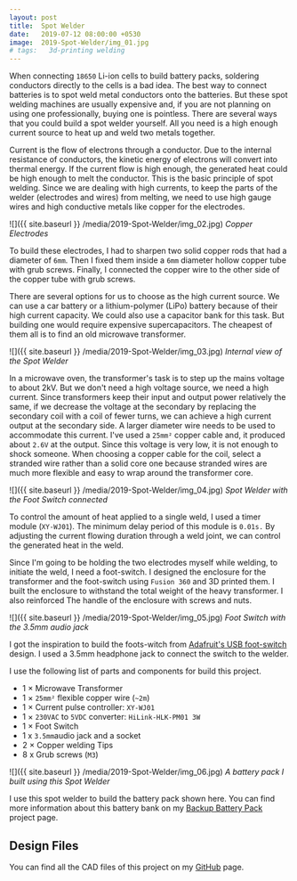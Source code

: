 ```yaml
---
layout: post
title:  Spot Welder
date:   2019-07-12 08:00:00 +0530
image:  2019-Spot-Welder/img_01.jpg
# tags:   3d-printing welding
---
```


When connecting `18650` Li-ion cells to build battery packs, soldering conductors directly to the cells is a bad idea. The best way to connect batteries is to spot weld metal conductors onto the batteries. But these spot welding machines are usually expensive and, if you are not planning on using one professionally, buying one is pointless. There are several ways that you could build a spot welder yourself. All you need is a high enough current source to heat up and weld two metals together.

Current is the flow of electrons through a conductor. Due to the internal resistance of conductors, the kinetic energy of electrons will convert into thermal energy. If the current flow is high enough, the generated heat could be high enough to melt the conductor. This is the basic principle of spot welding. Since we are dealing with high currents, to keep the parts of the welder (electrodes and wires) from melting, we need to use high gauge wires and high conductive metals like copper for the electrodes. 

![]({{ site.baseurl }} /media/2019-Spot-Welder/img_02.jpg)
*Copper Electrodes*

To build these electrodes, I had to sharpen two solid copper rods that had a diameter of `6mm`. Then I fixed them inside a `6mm` diameter hollow copper tube with grub screws. Finally, I connected the copper wire to the other side of the copper tube with grub screws.

There are several options for us to choose as the high current source. We can use a car battery or a lithium-polymer (LiPo) battery because of their high current capacity. We could also use a capacitor bank for this task. But building one would require expensive supercapacitors. The cheapest of them all is to find an old microwave transformer.

![]({{ site.baseurl }} /media/2019-Spot-Welder/img_03.jpg)
*Internal view of the Spot Welder*

In a microwave oven, the transformer's task is to step up the mains voltage to about 2kV. But we don't need a high voltage source, we need a high current. Since transformers keep their input and output power relatively the same, if we decrease the voltage at the secondary by replacing the secondary coil with a coil of fewer turns, we can achieve a high current output at the secondary side. A larger diameter wire needs to be used to accommodate this current. I've used a `25mm²` copper cable and, it produced about `2.6V` at the output. Since this voltage is very low, it is not enough to shock someone. When choosing a copper cable for the coil, select a stranded wire rather than a solid core one because stranded wires are much more flexible and easy to wrap around the transformer core.

![]({{ site.baseurl }} /media/2019-Spot-Welder/img_04.jpg)
*Spot Welder with the Foot Switch connected*

To control the amount of heat applied to a single weld, I used a timer module (`XY-WJ01`). The minimum delay period of this module is `0.01s.` By adjusting the current flowing duration through a weld joint, we can control the generated heat in the weld.

Since I'm going to be holding the two electrodes myself while welding, to initiate the weld, I need a foot-switch. I designed the enclosure for the transformer and the foot-switch using `Fusion 360` and 3D printed them. I built the enclosure to withstand the total weight of the heavy transformer. I also reinforced The handle of the enclosure with screws and nuts.

![]({{ site.baseurl }} /media/2019-Spot-Welder/img_05.jpg)
*Foot Switch with the 3.5mm audio jack*

I got the inspiration to build the foots-witch from [Adafruit's USB foot-switch](https://learn.adafruit.com/USB-foot-switch-circuit-python) design. I used a 3.5mm headphone jack to connect the switch to the welder.

I use the following list of parts and components for build this project.

- 1 × Microwave Transformer
- 1 × `25mm²` flexible copper wire (`~2m`)
- 1 × Current pulse controller: `XY-WJ01`
- 1 × `230VAC` to `5VDC` converter: `HiLink-HLK-PM01 3W`
- 1 × Foot Switch
- 1 x `3.5mm`audio jack and a socket
- 2 × Copper welding Tips 
- 8 x Grub screws (`M3`)

![]({{ site.baseurl }} /media/2019-Spot-Welder/img_06.jpg)
*A battery pack I built using this Spot Welder*

I use this spot welder to build the battery pack shown here. You can find more information about this battery bank on my [Backup Battery Pack](https://lkbrilliant.github.io/2019/09/01/Backup_Battery_Pack) project page.


## Design Files

You can find all the CAD files of this project on my [GitHub](https://github.com/LKbrilliant/Spot-Welder) page.

